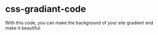 # css-gradiant-code
With this code, you can make the background of your site gradient and make it beautiful.
